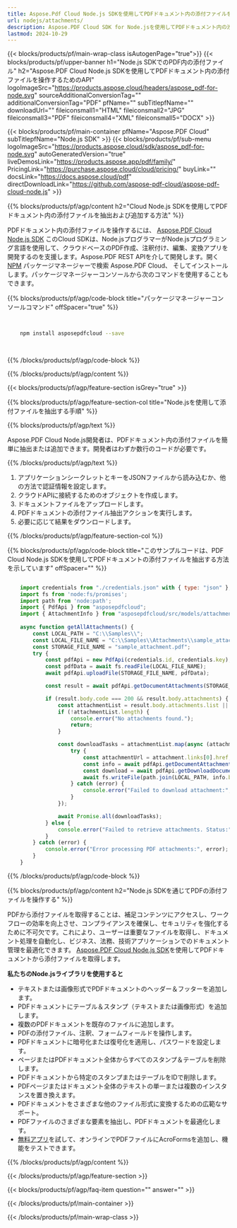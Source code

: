 ```yaml
---
title: Aspose.Pdf Cloud Node.js SDKを使用してPDFドキュメント内の添付ファイルを抽出および追加
url: nodejs/attachments/
description: Aspose.PDF Cloud SDK for Node.jsを使用してPDFドキュメント内の添付ファイルを管理します。埋め込まれたコンテンツの追加、一覧表示、削除が可能です。
lastmod: 2024-10-29
---
```


{{< blocks/products/pf/main-wrap-class isAutogenPage="true">}}
{{< blocks/products/pf/upper-banner h1="Node.js SDKでのPDF内の添付ファイル" h2="Aspose.PDF Cloud Node.js SDKを使用してPDFドキュメント内の添付ファイルを操作するためのAPI" logoImageSrc="https://products.aspose.cloud/headers/aspose_pdf-for-node.svg" sourceAdditionalConversionTag="" additionalConversionTag="PDF" pfName="" subTitlepfName="" downloadUrl="" fileiconsmall1="HTML" fileiconsmall2="JPG" fileiconsmall3="PDF" fileiconsmall4="XML" fileiconsmall5="DOCX" >}}

{{< blocks/products/pf/main-container pfName="Aspose.PDF Cloud" subTitlepfName="Node.js SDK" >}}
{{< blocks/products/pf/sub-menu logoImageSrc="https://products.aspose.cloud/sdk/aspose_pdf-for-node.svg"
autoGeneratedVersion="true"
liveDemosLink="https://products.aspose.app/pdf/family/" PricingLink="https://purchase.aspose.cloud/cloud/pricing/" buyLink="" docsLink="https://docs.aspose.cloud/pdf"  directDownloadLink="https://github.com/aspose-pdf-cloud/aspose-pdf-cloud-node.js" >}}

{{% blocks/products/pf/agp/content h2="Cloud Node.js SDKを使用してPDFドキュメント内の添付ファイルを抽出および追加する方法" %}}

PDFドキュメント内の添付ファイルを操作するには、
[Aspose.PDF Cloud Node.js SDK](https://products.aspose.cloud/pdf/nodejs/)
このCloud SDKは、Node.jsプログラマーがNode.jsプログラミング言語を使用して、クラウドベースのPDF作成、注釈付け、編集、変換アプリを開発するのを支援します。Aspose.PDF REST APIを介して開発します。開く
[NPM](https://www.npmjs.com/package/asposepdfcloud)
パッケージマネージャーで検索
Aspose.PDF Cloud、
そしてインストールします。パッケージマネージャーコンソールから次のコマンドを使用することもできます。

{{% blocks/products/pf/agp/code-block title="パッケージマネージャーコンソールコマンド" offSpacer="true" %}}

```bash

     
    npm install asposepdfcloud --save
     
     

```

{{% /blocks/products/pf/agp/code-block %}}

{{% /blocks/products/pf/agp/content %}}

{{< blocks/products/pf/agp/feature-section isGrey="true" >}}

{{% blocks/products/pf/agp/feature-section-col title="Node.jsを使用して添付ファイルを抽出する手順" %}}

{{% blocks/products/pf/agp/text %}}

Aspose.PDF Cloud Node.js開発者は、PDFドキュメント内の添付ファイルを簡単に抽出または追加できます。開発者はわずか数行のコードが必要です。

{{% /blocks/products/pf/agp/text %}}

1. アプリケーションシークレットとキーをJSONファイルから読み込むか、他の方法で認証情報を設定します。
1. クラウドAPIに接続するためのオブジェクトを作成します。
1. ドキュメントファイルをアップロードします。
1. PDFドキュメントの添付ファイル抽出アクションを実行します。
1. 必要に応じて結果をダウンロードします。

{{% /blocks/products/pf/agp/feature-section-col %}}


{{% blocks/products/pf/agp/code-block title="このサンプルコードは、PDF Cloud Node.js SDKを使用してPDFドキュメントの添付ファイルを抽出する方法を示しています" offSpacer="" %}}

```js

    import credentials from "./credentials.json" with { type: "json" };
    import fs from 'node:fs/promises';
    import path from 'node:path';
    import { PdfApi } from "asposepdfcloud";
    import { AttachmentInfo } from "asposepdfcloud/src/models/attachmentInfo.js";
    
    async function getAllAttachments() {
        const LOCAL_PATH = "C:\\Samples\\";
        const LOCAL_FILE_NAME = "C:\\Samples\\Attachments\\sample_attachment.pdf";
        const STORAGE_FILE_NAME = "sample_attachment.pdf";
        try {
            const pdfApi = new PdfApi(credentials.id, credentials.key);
            const pdfData = await fs.readFile(LOCAL_FILE_NAME);
            await pdfApi.uploadFile(STORAGE_FILE_NAME, pdfData);

            const result = await pdfApi.getDocumentAttachments(STORAGE_FILE_NAME);

            if (result.body.code === 200 && result.body.attachments) {
                const attachmentList = result.body.attachments.list || [];
                if (!attachmentList.length) {
                    console.error("No attachments found.");
                    return;
                }

                const downloadTasks = attachmentList.map(async (attachment) => {
                    try {
                        const attachmentUrl = attachment.links[0].href;
                        const info = await pdfApi.getDocumentAttachmentByIndex(STORAGE_FILE_NAME, attachmentUrl);
                        const download = await pdfApi.getDownloadDocumentAttachmentByIndex(STORAGE_FILE_NAME, attachmentUrl);
                        await fs.writeFile(path.join(LOCAL_PATH, info.body.attachment.name), download.body);
                    } catch (error) {
                        console.error("Failed to download attachment:", error);
                    }
                });

                await Promise.all(downloadTasks);
            } else {
                console.error("Failed to retrieve attachments. Status:", result.statusCode);
            }
        } catch (error) {
            console.error("Error processing PDF attachments:", error);
        }
    }
```

{{% /blocks/products/pf/agp/code-block %}}

{{% blocks/products/pf/agp/content h2="Node.js SDKを通じてPDFの添付ファイルを操作する" %}}

PDFから添付ファイルを取得することは、補足コンテンツにアクセスし、ワークフローの効率を向上させ、コンプライアンスを確保し、セキュリティを強化するために不可欠です。これにより、ユーザーは重要なファイルを取得し、ドキュメント処理を自動化し、ビジネス、法務、技術アプリケーションでのドキュメント管理を最適化できます。
[Aspose.PDF Cloud Node.js SDK](https://products.aspose.cloud/pdf/nodejs/)を使用してPDFドキュメントから添付ファイルを取得します。

**私たちのNode.jsライブラリを使用すると**

+ テキストまたは画像形式でPDFドキュメントのヘッダー＆フッターを追加します。
+ PDFドキュメントにテーブル＆スタンプ（テキストまたは画像形式）を追加します。
+ 複数のPDFドキュメントを既存のファイルに追加します。
+ PDFの添付ファイル、注釈、フォームフィールドを操作します。
+ PDFドキュメントに暗号化または復号化を適用し、パスワードを設定します。
+ ページまたはPDFドキュメント全体からすべてのスタンプ＆テーブルを削除します。
+ PDFドキュメントから特定のスタンプまたはテーブルをIDで削除します。
+ PDFページまたはドキュメント全体のテキストの単一または複数のインスタンスを置き換えます。
+ PDFドキュメントをさまざまな他のファイル形式に変換するための広範なサポート。
+ PDFファイルのさまざまな要素を抽出し、PDFドキュメントを最適化します。
+ [無料アプリ](https://products.aspose.app/pdf/xfa)を試して、オンラインでPDFファイルにAcroFormsを追加し、機能をテストできます。

{{% /blocks/products/pf/agp/content %}}

{{< /blocks/products/pf/agp/feature-section >}}

{{< blocks/products/pf/agp/faq-item question="" answer="" >}}

{{< /blocks/products/pf/main-container >}}

{{< /blocks/products/pf/main-wrap-class >}}
